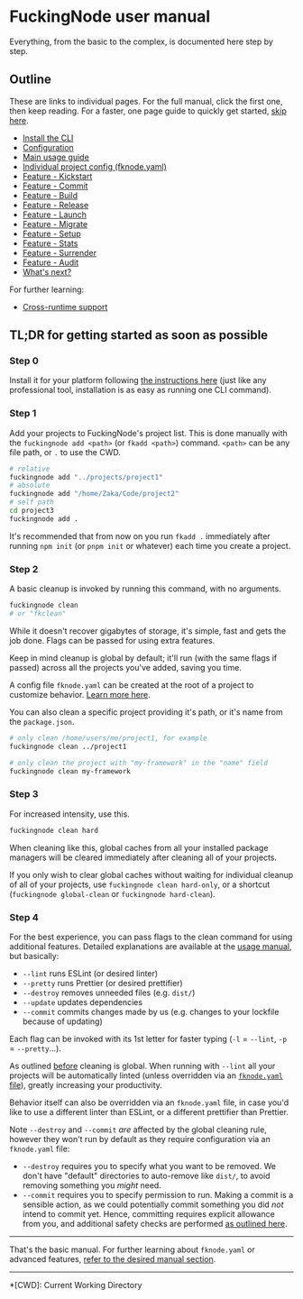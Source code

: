 # FuckingNode user manual

Everything, from the basic to the complex, is documented here step by step.

## Outline

These are links to individual pages. For the full manual, click the first one, then keep reading. For a faster, one page guide to quickly get started, [skip here](#tldr-for-getting-started-as-soon-as-possible).

- [Install the CLI](install.md)
- [Configuration](configuration.md)
- [Main usage guide](usage.md)
- [Individual project config (fknode.yaml)](fknode-yaml.md)
- [Feature - Kickstart](kickstart.md)
- [Feature - Commit](commit.md)
- [Feature - Build](build.md)
- [Feature - Release](release.md)
- [Feature - Launch](launch.md)
- [Feature - Migrate](migrate.md)
- [Feature - Setup](setup.md)
- [Feature - Stats](stats.md)
- [Feature - Surrender](surrender.md)
- [Feature - Audit](audit.md)
- [What's next?](whats-next.md)

For further learning:

- [Cross-runtime support](../learn/cross-runtime-support.md)

## TL;DR for getting started as soon as possible

### Step 0

Install it for your platform following [the instructions here](./install.md) (just like any professional tool, installation is as easy as running one CLI command).

### Step 1

Add your projects to FuckingNode's project list. This is done manually with the `fuckingnode add <path>` (or `fkadd <path>`) command. `<path>` can be any file path, or `.` to use the CWD.

```bash
# relative
fuckingnode add "../projects/project1"
# absolute
fuckingnode add "/home/Zaka/Code/project2"
# self path
cd project3
fuckingnode add .
```

It's recommended that from now on you run `fkadd .` immediately after running `npm init` (or `pnpm init` or whatever) each time you create a project.

### Step 2

A basic cleanup is invoked by running this command, with no arguments.

```bash
fuckingnode clean
# or "fkclean"
```

While it doesn't recover gigabytes of storage, it's simple, fast and gets the job done. Flags can be passed for using extra features.

Keep in mind cleanup is global by default; it'll run (with the same flags if passed) across all the projects you've added, saving you time.

A config file `fknode.yaml` can be created at the root of a project to customize behavior. [Learn more here](fknode-yaml.md).

You can also clean a specific project providing it's path, or it's name from the `package.json`.

```bash
# only clean /home/users/me/project1, for example
fuckingnode clean ../project1

# only clean the project with "my-framework" in the "name" field
fuckingnode clean my-framework
```

### Step 3

For increased intensity, use this.

```bash
fuckingnode clean hard
```

When cleaning like this, global caches from all your installed package managers will be cleared immediately after cleaning all of your projects.

If you only wish to clear global caches without waiting for individual cleanup of all of your projects, use `fuckingnode clean hard-only`, or a shortcut (`fuckingnode global-clean` or `fuckingnode hard-clean`).

### Step 4

For the best experience, you can pass flags to the clean command for using additional features. Detailed explanations are available at the [usage manual](../manual/usage.md), but basically:

- `--lint` runs ESLint (or desired linter)
- `--pretty` runs Prettier (or desired prettifier)
- `--destroy` removes unneeded files (e.g. `dist/`)
- `--update` updates dependencies
- `--commit` commits changes made by us (e.g. changes to your lockfile because of updating)

Each flag can be invoked with its 1st letter for faster typing (`-l` = `--lint`, `-p` = `--pretty`...).

As outlined [before](#step-2) cleaning is global. When running with `--lint` all your projects will be automatically linted (unless overridden via an [`fknode.yaml` file](fknode-yaml.md)), greatly increasing your productivity.

Behavior itself can also be overridden via an `fknode.yaml` file, in case you'd like to use a different linter than ESLint, or a different prettifier than Prettier.

Note `--destroy` and `--commit` _are_ affected by the global cleaning rule, however they won't run by default as they require configuration via an `fknode.yaml` file:

- `--destroy` requires you to specify what you want to be removed. We don't have "default" directories to auto-remove like `dist/`, to avoid removing something you _might_ need.
- `--commit` requires you to specify permission to run. Making a commit is a sensible action, as we could potentially commit something you did _not_ intend to commit yet. Hence, committing requires explicit allowance from you, and additional safety checks are performed [as outlined here](../manual/usage.md#committing-your-code-commit).

---

That's the basic manual. For further learning about `fknode.yaml` or advanced features, [refer to the desired manual section](#outline).

---

*[CWD]: Current Working Directory
